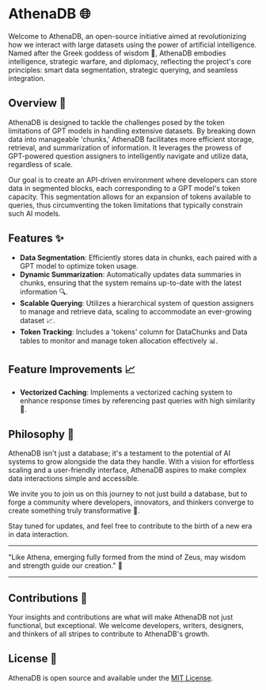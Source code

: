 # AthenaDB 🌐

Welcome to AthenaDB, an open-source initiative aimed at revolutionizing how we interact with large datasets using the power of artificial intelligence. Named after the Greek goddess of wisdom 🦉, AthenaDB embodies intelligence, strategic warfare, and diplomacy, reflecting the project's core principles: smart data segmentation, strategic querying, and seamless integration.

## Overview 📜

AthenaDB is designed to tackle the challenges posed by the token limitations of GPT models in handling extensive datasets. By breaking down data into manageable 'chunks,' AthenaDB facilitates more efficient storage, retrieval, and summarization of information. It leverages the prowess of GPT-powered question assigners to intelligently navigate and utilize data, regardless of scale.

Our goal is to create an API-driven environment where developers can store data in segmented blocks, each corresponding to a GPT model's token capacity. This segmentation allows for an expansion of tokens available to queries, thus circumventing the token limitations that typically constrain such AI models.

## Features ✨

- **Data Segmentation**: Efficiently stores data in chunks, each paired with a GPT model to optimize token usage.
- **Dynamic Summarization**: Automatically updates data summaries in chunks, ensuring that the system remains up-to-date with the latest information 🔍.
- **Scalable Querying**: Utilizes a hierarchical system of question assigners to manage and retrieve data, scaling to accommodate an ever-growing dataset 📈.
- **Token Tracking**: Includes a 'tokens' column for DataChunks and Data tables to monitor and manage token allocation effectively 📊.


## Feature Improvements 📈

- **Vectorized Caching**: Implements a vectorized caching system to enhance response times by referencing past queries with high similarity 💨.

## Philosophy 🤔

AthenaDB isn't just a database; it's a testament to the potential of AI systems to grow alongside the data they handle. With a vision for effortless scaling and a user-friendly interface, AthenaDB aspires to make complex data interactions simple and accessible.

We invite you to join us on this journey to not just build a database, but to forge a community where developers, innovators, and thinkers converge to create something truly transformative 💪.

Stay tuned for updates, and feel free to contribute to the birth of a new era in data interaction.

---

"Like Athena, emerging fully formed from the mind of Zeus, may wisdom and strength guide our creation." 🌟

---

## Contributions 🤝

Your insights and contributions are what will make AthenaDB not just functional, but exceptional. We welcome developers, writers, designers, and thinkers of all stripes to contribute to AthenaDB's growth.

## License 📄

AthenaDB is open source and available under the [MIT License](LICENSE).
